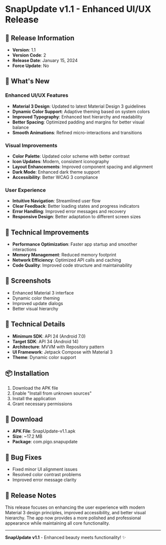 # SnapUpdate v1.1 - Enhanced UI/UX Release

## 🎉 Release Information
- **Version**: 1.1
- **Version Code**: 2
- **Release Date**: January 15, 2024
- **Force Update**: No

## 🚀 What's New

### Enhanced UI/UX Features
- **Material 3 Design**: Updated to latest Material Design 3 guidelines
- **Dynamic Color Support**: Adaptive theming based on system colors
- **Improved Typography**: Enhanced text hierarchy and readability
- **Better Spacing**: Optimized padding and margins for better visual balance
- **Smooth Animations**: Refined micro-interactions and transitions

### Visual Improvements
- **Color Palette**: Updated color scheme with better contrast
- **Icon Updates**: Modern, consistent iconography
- **Layout Enhancements**: Improved component spacing and alignment
- **Dark Mode**: Enhanced dark theme support
- **Accessibility**: Better WCAG 3 compliance

### User Experience
- **Intuitive Navigation**: Streamlined user flow
- **Clear Feedback**: Better loading states and progress indicators
- **Error Handling**: Improved error messages and recovery
- **Responsive Design**: Better adaptation to different screen sizes

## 🔧 Technical Improvements
- **Performance Optimization**: Faster app startup and smoother interactions
- **Memory Management**: Reduced memory footprint
- **Network Efficiency**: Optimized API calls and caching
- **Code Quality**: Improved code structure and maintainability

## 📱 Screenshots
- Enhanced Material 3 interface
- Dynamic color theming
- Improved update dialogs
- Better visual hierarchy

## 🔧 Technical Details
- **Minimum SDK**: API 24 (Android 7.0)
- **Target SDK**: API 34 (Android 14)
- **Architecture**: MVVM with Repository pattern
- **UI Framework**: Jetpack Compose with Material 3
- **Theme**: Dynamic color support

## 📦 Installation
1. Download the APK file
2. Enable "Install from unknown sources"
3. Install the application
4. Grant necessary permissions

## 🔗 Download
- **APK File**: SnapUpdate-v1.1.apk
- **Size**: ~17.2 MB
- **Package**: com.pigo.snapupdate

## 🐛 Bug Fixes
- Fixed minor UI alignment issues
- Resolved color contrast problems
- Improved error message clarity

## 📝 Release Notes
This release focuses on enhancing the user experience with modern Material 3 design principles, improved accessibility, and better visual hierarchy. The app now provides a more polished and professional appearance while maintaining all core functionality.

---

**SnapUpdate v1.1** - Enhanced beauty meets functionality! ✨ 